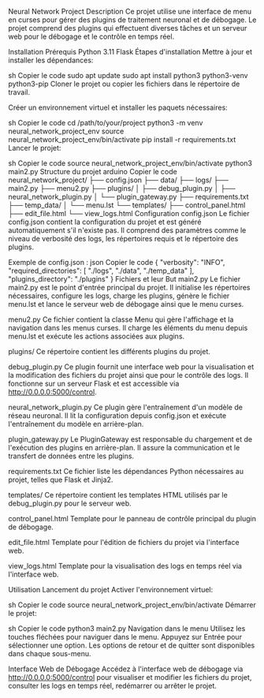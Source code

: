 Neural Network Project
Description
Ce projet utilise une interface de menu en curses pour gérer des plugins de traitement neuronal et de débogage. Le projet comprend des plugins qui effectuent diverses tâches et un serveur web pour le débogage et le contrôle en temps réel.

Installation
Prérequis
Python 3.11
Flask
Étapes d'installation
Mettre à jour et installer les dépendances:

sh
Copier le code
sudo apt update
sudo apt install python3 python3-venv python3-pip
Cloner le projet ou copier les fichiers dans le répertoire de travail.

Créer un environnement virtuel et installer les paquets nécessaires:

sh
Copier le code
cd /path/to/your/project
python3 -m venv neural_network_project_env
source neural_network_project_env/bin/activate
pip install -r requirements.txt
Lancer le projet:

sh
Copier le code
source neural_network_project_env/bin/activate
python3 main2.py
Structure du projet
arduino
Copier le code
neural_network_project/
├── config.json
├── data/
├── logs/
├── main2.py
├── menu2.py
├── plugins/
│   ├── debug_plugin.py
│   ├── neural_network_plugin.py
│   └── plugin_gateway.py
├── requirements.txt
├── temp_data/
│   └── menu.lst
└── templates/
    ├── control_panel.html
    ├── edit_file.html
    └── view_logs.html
Configuration
config.json
Le fichier config.json contient la configuration du projet et est généré automatiquement s'il n'existe pas. Il comprend des paramètres comme le niveau de verbosité des logs, les répertoires requis et le répertoire des plugins.

Exemple de config.json :
json
Copier le code
{
    "verbosity": "INFO",
    "required_directories": [
        "./logs",
        "./data",
        "./temp_data"
    ],
    "plugins_directory": "./plugins"
}
Fichiers et leur But
main2.py
Le fichier main2.py est le point d'entrée principal du projet. Il initialise les répertoires nécessaires, configure les logs, charge les plugins, génère le fichier menu.lst et lance le serveur web de débogage ainsi que le menu curses.

menu2.py
Ce fichier contient la classe Menu qui gère l'affichage et la navigation dans les menus curses. Il charge les éléments du menu depuis menu.lst et exécute les actions associées aux plugins.

plugins/
Ce répertoire contient les différents plugins du projet.

debug_plugin.py
Ce plugin fournit une interface web pour la visualisation et la modification des fichiers du projet ainsi que pour le contrôle des logs. Il fonctionne sur un serveur Flask et est accessible via http://0.0.0.0:5000/control.

neural_network_plugin.py
Ce plugin gère l'entraînement d'un modèle de réseau neuronal. Il lit la configuration depuis config.json et exécute l'entraînement du modèle en arrière-plan.

plugin_gateway.py
Le PluginGateway est responsable du chargement et de l'exécution des plugins en arrière-plan. Il assure la communication et le transfert de données entre les plugins.

requirements.txt
Ce fichier liste les dépendances Python nécessaires au projet, telles que Flask et Jinja2.

templates/
Ce répertoire contient les templates HTML utilisés par le debug_plugin.py pour le serveur web.

control_panel.html
Template pour le panneau de contrôle principal du plugin de débogage.

edit_file.html
Template pour l'édition de fichiers du projet via l'interface web.

view_logs.html
Template pour la visualisation des logs en temps réel via l'interface web.

Utilisation
Lancement du projet
Activer l'environnement virtuel:

sh
Copier le code
source neural_network_project_env/bin/activate
Démarrer le projet:

sh
Copier le code
python3 main2.py
Navigation dans le menu
Utilisez les touches fléchées pour naviguer dans le menu. Appuyez sur Entrée pour sélectionner une option. Les options de retour et de quitter sont disponibles dans chaque sous-menu.

Interface Web de Débogage
Accédez à l'interface web de débogage via http://0.0.0.0:5000/control pour visualiser et modifier les fichiers du projet, consulter les logs en temps réel, redémarrer ou arrêter le projet.